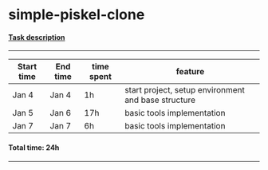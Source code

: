 # simple-piskel-clone
#### [Task description](https://github.com/rolling-scopes-school/tasks/blob/master/tasks/piskel-clone.md)

---
Start time | End time | time spent | feature
--- | --- | --- | ---
Jan 4 | Jan 4| 1h | start project, setup environment and base structure
Jan 5 | Jan 6| 17h | basic tools implementation
Jan 7 | Jan 7| 6h | basic tools implementation
#### Total time: 24h
---
